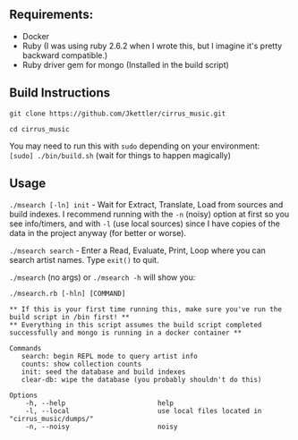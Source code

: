 ## Requirements:
- Docker
- Ruby (I was using ruby 2.6.2 when I wrote this, but I imagine it's pretty backward compatible.)
- Ruby driver gem for mongo (Installed in the build script)

## Build Instructions  
`git clone https://github.com/Jkettler/cirrus_music.git`

`cd cirrus_music`

You may need to run this with `sudo` depending on your environment: \
`[sudo] ./bin/build.sh` (wait for things to happen magically)  
 

## Usage

`./msearch [-ln] init` - Wait for Extract, Translate, Load from sources and build indexes.
I recommend running with the `-n` (noisy) option at first so you see info/timers, 
and with `-l` (use local sources) since I have copies of the data in the project anyway (for better or worse).

`./msearch search` - Enter a Read, Evaluate, Print, Loop where you can search artist names. Type `exit()` to quit.

`./msearch` (no args) or `./msearch -h` will show you: 


```
./msearch.rb [-hln] [COMMAND]

** If this is your first time running this, make sure you've run the build script in /bin first! **
** Everything in this script assumes the build script completed successfully and mongo is running in a docker container **

Commands
   search: begin REPL mode to query artist info
   counts: show collection counts
   init: seed the database and build indexes
   clear-db: wipe the database (you probably shouldn't do this)

Options
    -h, --help                       help
    -l, --local                      use local files located in "cirrus_music/dumps/"
    -n, --noisy                      noisy
```